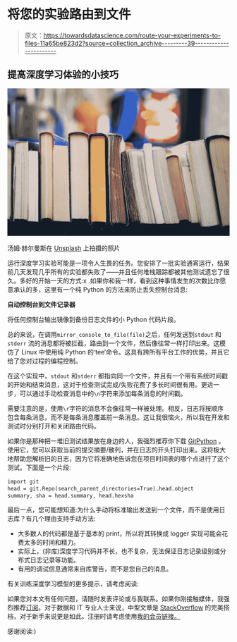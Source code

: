 # 将您的实验路由到文件

> 原文：<https://towardsdatascience.com/route-your-experiments-to-files-11a65be823d2?source=collection_archive---------39----------------------->

## 提高深度学习体验的小技巧

![](img/3e672faa1f3b470836c1fda9303c0b21.png)

汤姆·赫尔曼斯在 [Unsplash](https://unsplash.com?utm_source=medium&utm_medium=referral) 上拍摄的照片

运行深度学习实验可能是一项令人生畏的任务。您安排了一批实验通宵运行，结果前几天发现几乎所有的实验都失败了——并且任何堆栈跟踪都被其他测试遗忘了很久。多好的开始一天的方式:x .如果你和我一样，看到这种事情发生的次数比你愿意承认的多，这里有一个纯 Python 的方法来防止丢失控制台消息:

**自动控制台到文件记录器**

将任何控制台输出镜像到备份日志文件的小 Python 代码片段。

总的来说，在调用`mirror_console_to_file(file)`之后，任何发送到`stdout` 和`stderr` 流的消息都将被拦截，路由到一个文件，然后像往常一样打印出来。这模仿了 Linux 中使用纯 Python 的‘tee’命令。这具有跨所有平台工作的优势，并且它给了您对过程的编程控制。

在这个实现中，`stdout` 和`stderr` 都指向同一个文件，并且有一个带有系统时间戳的开始和结束消息，这对于检查测试完成/失败花费了多长时间很有用。更进一步，可以通过手动检查消息中的`\n`字符来添加每条消息的时间戳。

需要注意的是，使用`\r`字符的消息不会像往常一样被处理。相反，日志将按顺序包含每条消息，而不是每条消息覆盖前一条消息。这让我很恼火，所以我在开发和测试时分别打开和关闭路由代码。

如果你是那种把一堆旧测试结果放在身边的人，我强烈推荐你下载 [GitPython](https://gitpython.readthedocs.io/en/stable/intro.html) 。使用它，您可以获取当前的提交摘要/散列，并在日志的开头打印出来。这将极大地帮助您解析旧的日志，因为它将准确地告诉您在项目时间表的哪个点进行了这个测试。下面是一个片段:

```
import git
head = git.Repo(search_parent_directories=True).head.object
summary, sha = head.summary, head.hexsha
```

最后一点，您可能想知道:为什么手动将标准输出发送到一个文件，而不是使用日志库？有几个理由支持手动方法:

*   大多数人的代码都是基于基本的 print，所以将其转换成 logger 实现可能会花费太多的时间和精力。
*   实际上，(非库)深度学习代码并不长，也不复杂，无法保证日志记录级别或分布式日志记录等功能。
*   有用的调试信息通常来自库警告，而不是您自己的消息。

有关训练深度学习模型的更多提示，请考虑阅读:

</taking-keras-and-tensorflow-to-the-next-level-c73466e829d3>  </memory-efficient-data-science-types-53423d48ba1d>  

如果您对本文有任何问题，请随时发表评论或与我联系。如果你刚接触媒体，我强烈推荐[订阅](https://ygorserpa.medium.com/membership)。对于数据和 IT 专业人士来说，中型文章是 [StackOverflow](https://stackoverflow.com/) 的完美搭档，对于新手来说更是如此。注册时请考虑使用[我的会员链接。](https://ygorserpa.medium.com/membership)

感谢阅读:)